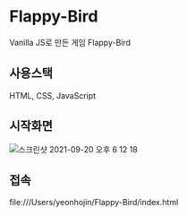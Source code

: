 # Flappy-Bird
Vanilla JS로 만든 게임 Flappy-Bird
## 사용스택
HTML, CSS, JavaScript
## 시작화면
![스크린샷 2021-09-20 오후 6 12 18](https://user-images.githubusercontent.com/72447026/133979642-fe4b9e3c-a2df-4fd8-8450-0df67a275096.png)
## 접속
file:///Users/yeonhojin/Flappy-Bird/index.html
